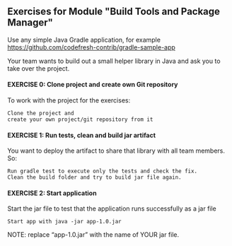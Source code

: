 ## Exercises for Module "Build Tools and Package Manager"

Use any simple Java Gradle application, for example
https://github.com/codefresh-contrib/gradle-sample-app

Your team wants to build out a small helper library in Java and ask you to take over the project.

#### EXERCISE 0: Clone project and create own Git repository

To work with the project for the exercises:

    Clone the project and
    create your own project/git repository from it

#### EXERCISE 1: Run tests, clean and build jar artifact

You want to deploy the artifact to share that library with all team members. So:

    Run gradle test to execute only the tests and check the fix.
    Clean the build folder and try to build jar file again.


#### EXERCISE 2: Start application

Start the jar file to test that the application runs successfully as a jar file

    Start app with java -jar app-1.0.jar

NOTE: replace “app-1.0.jar” with the name of YOUR jar file.